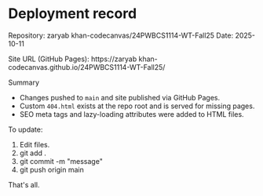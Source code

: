 # Deployment record

Repository: zaryab khan-codecanvas/24PWBCS1114-WT-Fall25
Date: 2025-10-11

Site URL (GitHub Pages):
https://zaryab khan-codecanvas.github.io/24PWBCS1114-WT-Fall25/

Summary

- Changes pushed to `main` and site published via GitHub Pages.
- Custom `404.html` exists at the repo root and is served for missing pages.
- SEO meta tags and lazy-loading attributes were added to HTML files.

To update:

1. Edit files.
2. git add .
3. git commit -m "message"
4. git push origin main

That's all.

```

```
